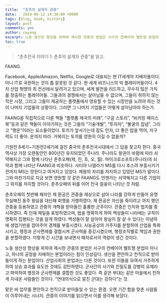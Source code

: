 ```yaml
---
title:  "춘추의 설계자 관중"
date:   2019-06-12 14:30:00 +0900
tags: [blog, book, history]
layout: post
comments: yes
author: cwyang
excerpt: 노동 생산성 향상을 위하여 제시한 관중의 분업은 서구의 컨베이어 벨트형 분업이 아니고, 하나의 공정을 지배하는 분업이라는 점이 인상깊다.
toc: true
---
```

> "춘추전국 이야기 1: 춘추의 설계자 관중"을 읽고.

FAANG.

Facebook, Apple/Amazon, Netflix, Google로 대표되는 현 IT세계의 지배자들이다. 아니 IT로 국한하는 것이 좀 잘못된 것 같다. 현 세계 비즈니스의 빅 플레이어들이다. 4차 산업 혁명의 최 전선에서 달려가고 있으며, 세계 발전을 리드하고, 무수히 많은 가치를 창출하는 플레이어들. 그들과의 경쟁에서는 살아남을 수 없으며, 그들이 취하지 않는 작은 시장, 그리고 그들이 제공하는 플랫폼에서 영유할 수 있는 시장만을 노려야 하는 것이 나머지 기업들의 상황이다. 그러면 그  나머지 기업들은 어떻게 살아남아야 하는가.

FAANG을 직접적으로 다룬 책들 “플랫폼 제국의 미래”, “구글 스토리”, “비커밍 페이스북”등과 같은 책들이 이야기하는 것은 그들의 “기술개발”, “투자자”, “불굴의 집념”, 그리고 “행운”이라는 요소들이었다. 토끼가 앞서가는데 잠도 안자, 더 좋은 밥을 먹어, 지구력도 더 좋아. 운까지 따라. 거북이는 토끼를 영원히 이길 수 없을까?

기원전 8세기~기원전2세기에 걸친 중국의 춘추전국시대에서 그 답을 찾고자 한다.
중국 역사상 가장 오랜동안인 800년간 유지되었던 주나라. 주나라도 왕권이 바뀜에 따라 쇠약해지고 그와 함께 나타난 춘추오패(제, 진, 초, 오, 월). 마이크로소프트(주나라)의 쇠약과 함께 나타난 FAANG과 비슷하다. 사티아 나델라가 MS를 다시 추스려 부흥시키기 전까지 MS는 망한다고 여겨지고 있었다. 제왕의 자리를 차지하고 있었던 MS가 말이다. 그와 마찬가지로 지금 보면 영원할 것 같은 FAANG도 언젠가는 쇠약해지고 다른 기업이 그 위치를 차지할 것이다. 춘추오패의 뒤를 이어 전국 칠웅이 나타난 것 처럼.

춘추오패의 첫번째 패자인 제 환공은 관중을 재상으로 삼아 나라를 강하게 만들어 유명무실해진 동주 왕실을 대신해 회맹을 거행하였다. 제 환공은 자신을 죽이려고 까지 했던 관중을 등용하였고 관중의 개혁을 받아들인 훌륭한 군주이다. 관중은 인치와 법치를 중시하였다. 즉 인재 제일을 표방하였으며, 법을 명확하게 하여 백성들이 나라에는 규칙이 명확히  집행되는 것을 알게 하였다. 백성들이 잘 살아야 왕실이 잘 살 수 있다는 이념하에 생업기반을 잡아주어 경제를 부흥시켰다. 사농공상의 거주지를 분할하여 산업을 특화시키고,  행정과 군사편제를 결합시켜 군사력을 증강시켰으며, 행정조직별로 책임과 권한을 분할하였다. 이렇게 긴 시간을 보내면서 패자로서의 역량이 생긴 것이다.

노동 생산성 향상을 위하여 제시한 관중의 분업은 서구의 컨베이어 벨트형 분업이 아니고, 하나의 공정을 지배하는 분업이라는 점이 인상깊다. 생산을 편안하고 천직으로 받아들이게 하는 분업이다. 산업사회의 분업과는 다른 것이다. 또한 이들을 모여서 거주하게 하여 상승 효과를 유도한 것에도 감탄하였다. 군사간의 사기와 친밀도를 강병의 요체라고 파악하여 행정과 군사편제를 결합한 것도 좋았다. 즉 같은 부대는 같은 마을에서 친하게 지내온 사람들인 것이다. “연대의식으로 뭉친 군대는 강하다”는 것.

맡은 바 업무를 편안하고 천직으로 받아들일 수 있는 환경. 오랜 기간 합을 맞춘 사람들이 이루어내는 시너지. 관중의 이야기를 읽으면서 이를 생각해 보았다.

